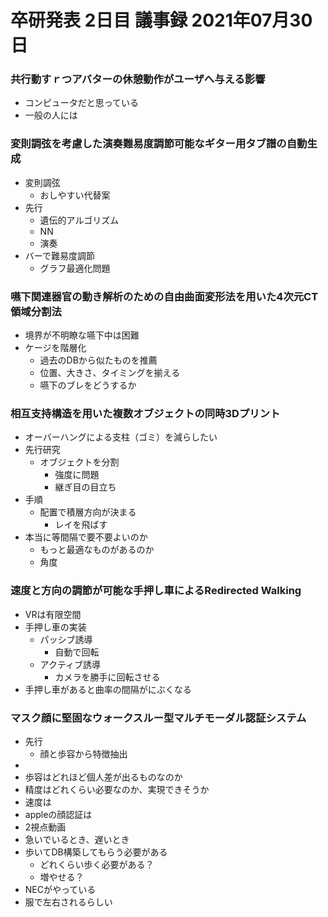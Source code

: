 <!-- tex script for md -->
<script type="text/javascript" async src="https://cdnjs.cloudflare.com/ajax/libs/mathjax/2.7.7/MathJax.js?config=TeX-MML-AM_CHTML">
</script>
<script type="text/x-mathjax-config">
 MathJax.Hub.Config({
 tex2jax: {
 inlineMath: [['$', '$'] ],
 displayMath: [ ['$$','$$'], ["\\[","\\]"] ]
 }
 });
</script>

# 卒研発表 2日目 議事録 2021年07月30日

### 共行動すｒつアバターの休憩動作がユーザへ与える影響
- コンピュータだと思っている
- 一般の人には

### 変則調弦を考慮した演奏難易度調節可能なギター用タブ譜の自動生成
- 変則調弦
    - おしやすい代替案
- 先行
    - 遺伝的アルゴリズム
    - NN
    - 演奏
- バーで難易度調節
    - グラフ最適化問題

### 嚥下関連器官の動き解析のための自由曲面変形法を用いた4次元CT領域分割法
- 境界が不明瞭な嚥下中は困難
- ケージを階層化
   - 過去のDBから似たものを推薦
    - 位置、大きさ、タイミングを揃える
    - 嚥下のブレをどうするか

### 相互支持構造を用いた複数オブジェクトの同時3Dプリント
- オーバーハングによる支柱（ゴミ）を減らしたい
- 先行研究
    - オブジェクトを分割
        - 強度に問題
        - 継ぎ目の目立ち
- 手順
    - 配置で積層方向が決まる
        - レイを飛ばす
- 本当に等間隔で要不要よいのか
    - もっと最適なものがあるのか
    - 角度

### 速度と方向の調節が可能な手押し車によるRedirected Walking
- VRは有限空間
- 手押し車の実装
    - パッシブ誘導
        - 自動で回転
    - アクティブ誘導
        - カメラを勝手に回転させる
- 手押し車があると曲率の間隔がにぶくなる

### マスク顔に堅固なウォークスルー型マルチモーダル認証システム
- 先行
    - 顔と歩容から特徴抽出
- 
- 歩容はどれほど個人差が出るものなのか
- 精度はどれくらい必要なのか、実現できそうか
- 速度は
- appleの顔認証は
- 2視点動画
- 急いでいるとき、遅いとき
- 歩いてDB構築してもらう必要がある
    - どれくらい歩く必要がある？
    - 増やせる？
- NECがやっている
- 服で左右されるらしい
